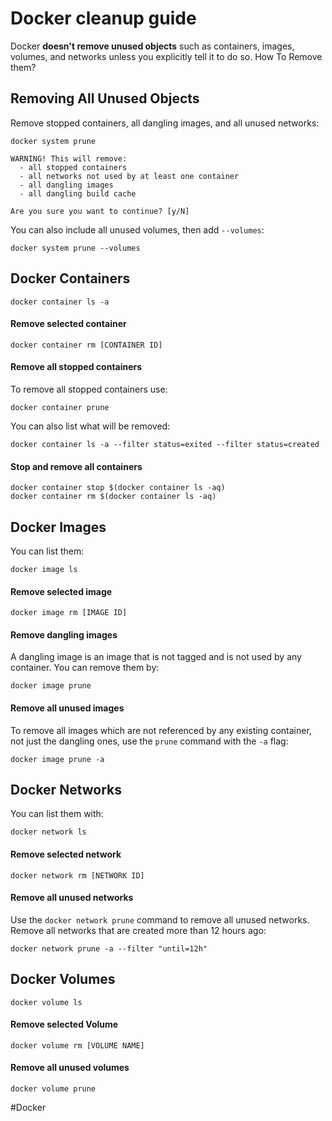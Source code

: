 # Docker cleanup guide

Docker **doesn't remove unused objects** such as containers, images, volumes, and networks unless you explicitly tell it to do so.
How To Remove them?

## Removing All Unused Objects

Remove stopped containers, all dangling images, and all unused networks:

```shell
docker system prune
```

```
WARNING! This will remove:
  - all stopped containers
  - all networks not used by at least one container
  - all dangling images
  - all dangling build cache

Are you sure you want to continue? [y/N] 
```

You can also include all unused volumes, then add `--volumes`:

```shell
docker system prune --volumes
```

## Docker Containers

```shell
docker container ls -a
```

#### Remove selected container

```shell
docker container rm [CONTAINER ID]
```

#### Remove all stopped containers

To remove all stopped containers use:

```shell
docker container prune
```

You can also list what will be removed:

```shell
docker container ls -a --filter status=exited --filter status=created 
```

#### Stop and remove all containers

```shell
docker container stop $(docker container ls -aq)
docker container rm $(docker container ls -aq)
```

## Docker Images

You can list them:

```shell
docker image ls
```

#### Remove selected image

```shell
docker image rm [IMAGE ID]
```

#### Remove dangling images

A dangling image is an image that is not tagged and is not used by any container.
You can remove them by:

```shell
docker image prune
```

#### Remove all unused images

To remove all images which are not referenced by any existing container,
not just the dangling ones, use the `prune` command with the `-a` flag:

```shell
docker image prune -a
```

## Docker Networks

You can list them with:

```shell
docker network ls
```

#### Remove selected network

```shell
docker network rm [NETWORK ID]
```

#### Remove all unused networks

Use the `docker network prune` command to remove all unused networks.
Remove all networks that are created more than 12 hours ago:

```shell
docker network prune -a --filter "until=12h"
```

## Docker Volumes

```shell
docker volume ls
```

#### Remove selected Volume

```shell
docker volume rm [VOLUME NAME]
```

#### Remove all unused volumes

```shell
docker volume prune
```

#Docker